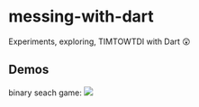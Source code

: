 # messing-with-dart

Experiments, exploring, TIMTOWTDI with Dart :astonished:


Demos
------

binary seach game:
![](http://g.recordit.co/0FaPprZG2n.gif)

